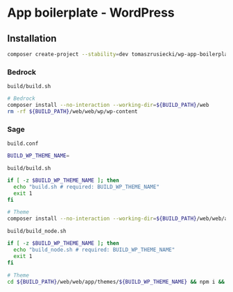 # App boilerplate - WordPress

Installation
------------
```sh
composer create-project --stability=dev tomaszrusiecki/wp-app-boilerplate
```

### Bedrock
`build/build.sh`
```sh
# Bedrock
composer install --no-interaction --working-dir=${BUILD_PATH}/web
rm -rf ${BUILD_PATH}/web/web/wp/wp-content
```

### Sage
`build.conf`
```sh
BUILD_WP_THEME_NAME=
```

`build/build.sh`
```sh
if [ -z $BUILD_WP_THEME_NAME ]; then
  echo "build.sh # required: BUILD_WP_THEME_NAME"
  exit 1
fi

# Theme
composer install --no-interaction --working-dir=${BUILD_PATH}/web/web/app/themes/${BUILD_WP_THEME_NAME}
```

`build/build_node.sh`
```sh
if [ -z $BUILD_WP_THEME_NAME ]; then
  echo "build_node.sh # required: BUILD_WP_THEME_NAME"
  exit 1
fi

# Theme
cd ${BUILD_PATH}/web/web/app/themes/${BUILD_WP_THEME_NAME} && npm i && npm run build:production
```
